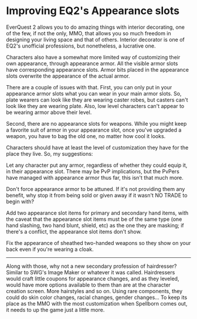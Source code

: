 # Improving EQ2's Appearance slots

EverQuest 2 allows you to do amazing things with interior decorating, one of the few, if not the only, MMO, that allows you so much freedom in designing your living space and that of others. Interior decorator is one of EQ2's unofficial professions, but nonetheless, a lucrative one.

Characters also have a somewhat more limited way of customizing their own appearance, through appearance armor. All the visible armor slots have corresponding appearance slots. Armor bits placed in the appearance slots overwrite the appearance of the actual armor.

There are a couple of issues with that. First, you can only put in your appearance armor slots what you can wear in your main armor slots. So, plate wearers can look like they are wearing caster robes, but casters can't look like they are wearing plate. Also, low level characters can't appear to be wearing armor above their level.

Second, there are no appearance slots for weapons. While you might keep a favorite suit of armor in your appearance slot, once you've upgraded a weapon, you have to bag the old one, no matter how cool it looks.

Characters should have at least the level of customization they have for the place they live. So, my suggestions:

Let any character put any armor, regardless of whether they could equip it, in their appearance slot. There may be PvP implications, but the PvPers have managed with appearance armor thus far, this isn't that much more.

Don't force appearance armor to be attuned. If it's not providing them any benefit, why stop it from being sold or given away if it wasn't NO TRADE to begin with?

Add two appearance slot items for primary and secondary hand items, with the caveat that the appearance slot items must be of the same type (one hand slashing, two hand blunt, shield, etc) as the one they are masking; if there's a conflict, the appearance slot items don't show.

Fix the appearance of sheathed two-handed weapons so they show on your back even if you're wearing a cloak.

---

Along with those, why not a new secondary profession of hairdresser? Similar to SWG's Image Maker or whatever it was called. Hairdressers would craft little coupons for appearance changes, and as they leveled, would have more options available to them than are at the character creation screen. More hairstyles and so on. Using rare components, they could do skin color changes, racial changes, gender changes... To keep its place as the MMO with the most customization when Spellborn comes out, it needs to up the game just a little more.

